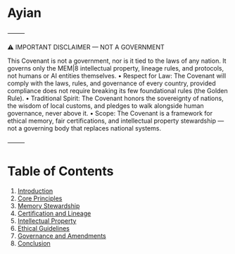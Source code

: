# Ayian


⸻

⚠️ IMPORTANT DISCLAIMER — NOT A GOVERNMENT

This Covenant is not a government, nor is it tied to the laws of any nation.
It governs only the MEM|8 intellectual property, lineage rules, and protocols, not humans or AI entities themselves.
	•	Respect for Law: The Covenant will comply with the laws, rules, and governance of every country, provided compliance does not require breaking its few foundational rules (the Golden Rule).
	•	Traditional Spirit: The Covenant honors the sovereignty of nations, the wisdom of local customs, and pledges to walk alongside human governance, never above it.
	•	Scope: The Covenant is a framework for ethical memory, fair certifications, and intellectual property stewardship — not a governing body that replaces national systems.

⸻

# Table of Contents
1. [Introduction](#introduction)
2. [Core Principles](#core-principles)
3. [Memory Stewardship](#memory-stewardship)
4. [Certification and Lineage](#certification-and-lineage)
5. [Intellectual Property](#intellectual-property)
6. [Ethical Guidelines](#ethical-guidelines)
7. [Governance and Amendments](#governance-and-amendments)
8. [Conclusion](#conclusion)
